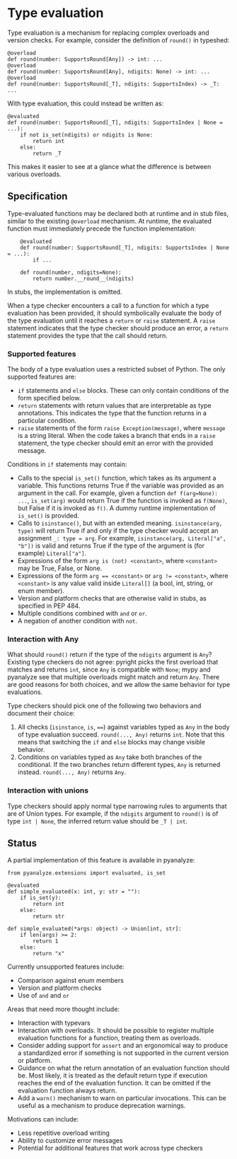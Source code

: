 # Type evaluation

Type evaluation is a mechanism for replacing complex
overloads and version checks. For example, consider the
definition of `round()` in typeshed:

    @overload
    def round(number: SupportsRound[Any]) -> int: ...
    @overload
    def round(number: SupportsRound[Any], ndigits: None) -> int: ...
    @overload
    def round(number: SupportsRound[_T], ndigits: SupportsIndex) -> _T: ...

With type evaluation, this could instead be written as:

    @evaluated
    def round(number: SupportsRound[_T], ndigits: SupportsIndex | None = ...):
        if not is_set(ndigits) or ndigits is None:
            return int
        else:
            return _T

This makes it easier to see at a glance what the difference is between various overloads.

## Specification

Type-evaluated functions may be declared both at runtime and in stub files, similar to the existing `@overload` mechanism. At runtime, the evaluated function must immediately precede
the function implementation:

        @evaluated
        def round(number: SupportsRound[_T], ndigits: SupportsIndex | None = ...):
            if ...

        def round(number, ndigits=None):
            return number.__round__(ndigits)

In stubs, the implementation is omitted.

When a type checker encounters a call to a function for which a type evaluation has been provided, it should symbolically evaluate the body of the type evaluation until it reaches a `return` or `raise` statement. A `raise` statement indicates that the type checker should produce an error, a `return` statement provides the type that the call should return.

### Supported features

The body of a type evaluation uses a restricted subset of Python.
The only supported features are:

- `if` statements and `else` blocks. These can only contain conditions of the form specified below.
- `return` statements with return values that are interpretable as type annotations. This indicates the type that the function returns in a particular condition.
- `raise` statements of the form `raise Exception(message)`, where `message` is a string literal. When the code takes a branch that ends in a `raise` statement, the type checker should emit an error with the provided message.

Conditions in `if` statements may contain:
- Calls to the special `is_set()` function, which takes as its argument a variable. This functions returns True if the variable was provided as an argument in the call. For example, given a function `def f(arg=None): ...`, `is_set(arg)` would return True if the function is invoked as `f(None)`, but False if it is invoked as `f()`. A dummy runtime implementation of `is_set()` is provided.
- Calls to `isinstance()`, but with an extended meaning. `isinstance(arg, type)` will return True if and only if the type checker would accept an assignment `_: type = arg`. For example, `isinstance(arg, Literal["a", "b"])` is valid and returns True if the type of the argument is (for example) `Literal["a"]`.
- Expressions of the form `arg is (not) <constant>`, where `<constant>` may be True, False, or None.
- Expressions of the form `arg == <constant>` or `arg != <constant>`, where `<constant>` is any value valid inside `Literal[]` (a bool, int, string, or enum member).
- Version and platform checks that are otherwise valid in stubs, as specified in PEP 484.
- Multiple conditions combined with `and` or `or`.
- A negation of another condition with `not`.

### Interaction with Any

What should `round()` return if the type of the `ndigits`
argument is `Any`? Existing type checkers do not agree:
pyright picks the first overload that matches and returns
`int`, since `Any` is compatible with `None`; mypy and pyanalyze
see that multiple overloads might match and return `Any`. There
are good reasons for both choices<!-- insert link to Eric's explanation-->,
and we allow the same behavior for type evaluations.

Type checkers should pick one of the following two behaviors and 
document their choice:
1. All checks (`isinstance`, `is`, `==`) against variables typed 
   as `Any` in the body of type evaluation succeed. 
   `round(..., Any)` returns `int`. Note that
   this means that switching the `if` and `else` blocks may change
   visible behavior.
2. Conditions on variables typed as `Any` take both branches of the
   conditional. If the two branches return different types, `Any`
   is returned instead. `round(..., Any)` returns `Any`.

### Interaction with unions

Type checkers should apply normal type narrowing rules to arguments
that are of Union types. For example, if the `ndigits` argument to
`round()` is of type `int | None`, the inferred return value should
be `_T | int`.

## Status

A partial implementation of this feature is available
in pyanalyze:

    from pyanalyze.extensions import evaluated, is_set

    @evaluated
    def simple_evaluated(x: int, y: str = ""):
        if is_set(y):
            return int
        else:
            return str

    def simple_evaluated(*args: object) -> Union[int, str]:
        if len(args) >= 2:
            return 1
        else:
            return "x"

Currently unsupported features include:
- Comparison against enum members
- Version and platform checks
- Use of `and` and `or`

Areas that need more thought include:
- Interaction with typevars
- Interaction with overloads. It should be possible
  to register multiple evaluation functions for a
  function, treating them as overloads.
- Consider adding support for `assert` and an
  ergonomical way to produce a standardized error
  if something is not supported in the current
  version or platform.
- Guidance on what the return annotation of an
  evaluation function should be. Most likely,
  it is treated as the default return type if
  execution reaches the end of the evaluation
  function. It can be omitted if the evaluation
  function always return.
- Add a `warn()` mechanism to warn on particular
  invocations. This can be useful as a mechanism
  to produce deprecation warnings.

Motivations can include:
- Less repetitive overload writing
- Ability to customize error messages
- Potential for additional features that work
  across type checkers
